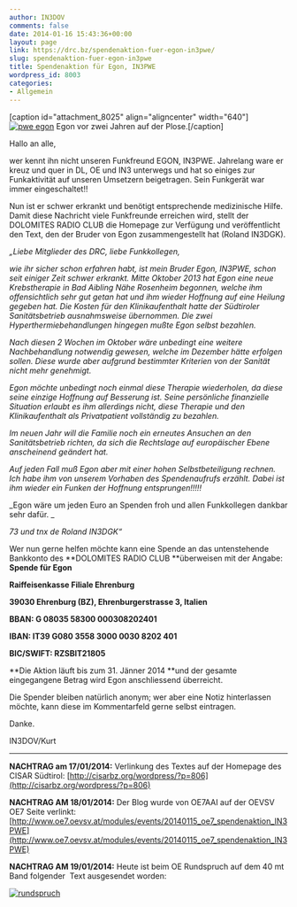 ```yaml
---
author: IN3DOV
comments: false
date: 2014-01-16 15:43:36+00:00
layout: page
link: https://drc.bz/spendenaktion-fuer-egon-in3pwe/
slug: spendenaktion-fuer-egon-in3pwe
title: Spendenaktion für Egon, IN3PWE
wordpress_id: 8003
categories:
- Allgemein
---
```


[caption id="attachment_8025" align="aligncenter" width="640"][![pwe egon](https://drc.bz/wp-content/uploads/2014/01/pwe-egon.jpg)](https://drc.bz/wp-content/uploads/2014/01/pwe-egon.jpg) Egon vor zwei Jahren auf der Plose.[/caption]

Hallo an alle,


wer kennt ihn nicht unseren Funkfreund EGON, IN3PWE. Jahrelang ware er kreuz und quer in DL, OE und IN3 unterwegs und hat so einiges zur Funkaktivität auf unseren Umsetzern beigetragen. Sein Funkgerät war immer eingeschaltet!!




Nun ist er schwer erkrankt und benötigt entsprechende medizinische Hilfe. Damit diese Nachricht viele Funkfreunde erreichen wird, stellt der DOLOMITES RADIO CLUB die Homepage zur Verfügung und veröffentlicht den Text, den der Bruder von Egon zusammengestellt hat (Roland IN3DGK).


_„Liebe Mitglieder des DRC, liebe Funkkollegen,_

_wie ihr sicher schon erfahren habt, ist mein Bruder Egon, IN3PWE, schon seit einiger Zeit schwer erkrankt. Mitte Oktober 2013 hat Egon eine neue Krebstherapie in Bad Aibling Nähe Rosenheim begonnen, welche ihm offensichtlich sehr gut getan hat und ihm wieder Hoffnung auf eine Heilung gegeben hat. Die Kosten für den Klinikaufenthalt hatte der Südtiroler Sanitätsbetrieb ausnahmsweise übernommen. Die zwei Hyperthermiebehandlungen hingegen mußte Egon selbst bezahlen._

_Nach diesen 2 Wochen im Oktober wäre unbedingt eine weitere Nachbehandlung notwendig gewesen, welche im Dezember hätte erfolgen sollen. Diese wurde aber aufgrund bestimmter Kriterien von der Sanität nicht mehr genehmigt._

_Egon möchte unbedingt noch einmal diese Therapie wiederholen, da diese seine einzige Hoffnung auf Besserung ist. Seine persönliche finanzielle Situation erlaubt es ihm allerdings nicht, diese Therapie und den Klinikaufenthalt als Privatpatient vollständig zu bezahlen._

_Im neuen Jahr will die Familie noch ein erneutes Ansuchen an den Sanitätsbetrieb richten, da sich die Rechtslage auf europäischer Ebene anscheinend geändert hat._

_Auf jeden Fall muß Egon aber mit einer hohen Selbstbeteiligung rechnen. Ich habe ihm von unserem Vorhaben des Spendenaufrufs erzählt. Dabei ist ihm wieder ein Funken der Hoffnung entsprungen!!!!!_

_Egon wäre um jeden Euro an Spenden froh und allen Funkkollegen dankbar sehr dafür. _

_73 und tnx de Roland IN3DGK“_


Wer nun gerne helfen möchte kann eine Spende an das untenstehende Bankkonto des **DOLOMITES RADIO CLUB **überweisen mit der Angabe: **Spende für ****Egon******




**Raiffeisenkasse Filiale Ehrenburg**




**39030 Ehrenburg (BZ), Ehrenburgerstrasse 3, Italien**




**BBAN: G 08035 58300 000308202401**




**IBAN: IT39 G080 3558 3000 0030 8202 401**




**BIC/SWIFT: RZSBIT21805**




**Die Aktion läuft bis zum 31. Jänner 2014 **und der gesamte eingegangene Betrag wird Egon anschliessend überreicht.


Die Spender bleiben natürlich anonym; wer aber eine Notiz hinterlassen möchte, kann diese im Kommentarfeld gerne selbst eintragen.

Danke.

IN3DOV/Kurt


********************************************************************************


**NACHTRAG am 17/01/2014:** Verlinkung des Textes auf der Homepage des CISAR Südtirol: [http://cisarbz.org/wordpress/?p=806](http://cisarbz.org/wordpress/?p=806)

**NACHTRAG AM 18/01/2014:** Der Blog wurde von OE7AAI auf der OEVSV OE7 Seite verlinkt: [http://www.oe7.oevsv.at/modules/events/20140115_oe7_spendenaktion_IN3PWE](http://www.oe7.oevsv.at/modules/events/20140115_oe7_spendenaktion_IN3PWE)

**NACHTRAG AM 19/01/2014:** Heute ist beim OE Rundspruch auf dem 40 mt Band folgender  Text ausgesendet worden:

[![rundspruch](https://drc.bz/wp-content/uploads/2014/01/rundspruch.png)](https://drc.bz/wp-content/uploads/2014/01/rundspruch.png)
